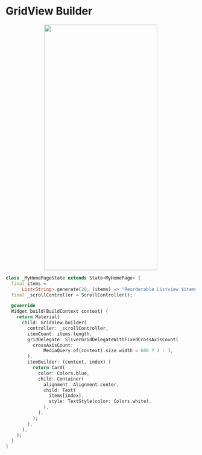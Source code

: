 # GridView Builder
<p align="center">
<img src="https://docs.google.com/uc?id=1n8ARokg0EMLZrzMvZjkn7SsEg7qtRDF0" height="649" width="300">
</p>

```dart
class _MyHomePageState extends State<MyHomePage> {
  final items =
      List<String>.generate(20, (items) => "Reorderable Listview $items");
  final _scrollController = ScrollController();

  @override
  Widget build(BuildContext context) {
    return Material(
      child: GridView.builder(
        controller: _scrollController,
        itemCount: items.length,
        gridDelegate: SliverGridDelegateWithFixedCrossAxisCount(
          crossAxisCount:
              MediaQuery.of(context).size.width < 600 ? 2 : 3,
        ),
        itemBuilder: (context, index) {
          return Card(
            color: Colors.blue,
            child: Container(
              alignment: Alignment.center,
              child: Text(
                items[index],
                style: TextStyle(color: Colors.white),
              ),
            ),
          );
        },
      ),
    );
  }
}
```
